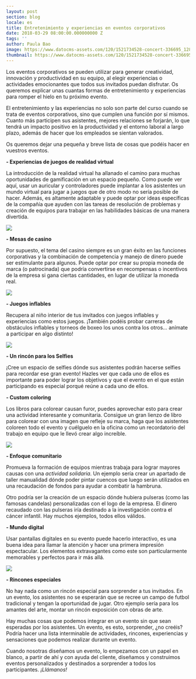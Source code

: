 ```yaml
---
layout: post
section: blog
locale: es
title: Entretenimiento y experiencias en eventos corporativos
date: 2018-03-29 08:00:00.000000000 Z
tags: ''
author: Paula Bao
image: https://www.datocms-assets.com/120/1521734528-concert-336695_1280.jpg?w=1024&fm=jpg
thumbnail: https://www.datocms-assets.com/120/1521734528-concert-336695_1280.jpg?w=105&fm=jpg
---
```


Los eventos corporativos se pueden utilizar para generar creatividad, innovación y productividad en su equipo, al elegir experiencias o actividades emocionantes que todos sus invitados puedan disfrutar. Os queremos explicar unas cuantas formas de entretenimiento y experiencias para romper el hielo en tu próximo evento.

<!--more-->

El entretenimiento y las experiencias no solo son parte del curso cuando se trata de eventos corporativos, sino que cumplen una función por sí mismos. Cuanto más participen sus asistentes, mejores relaciones se forjarán, lo que tendrá un impacto positivo en la productividad y el entorno laboral a largo plazo, además de hacer que los empleados se sientan valorados.

Os queremos dejar una pequeña y breve lista de cosas que podéis hacer en vuestros eventos.

**-	Experiencias de juegos de realidad virtual**

La introducción de la realidad virtual ha allanado el camino para muchas oportunidades de gamificación en un espacio pequeño. Como puede ver aquí, usar un auricular y controladores puede implantar a los asistentes un mundo virtual para jugar a juegos que de otro modo no sería posible de hacer. Además, es altamente adaptable y puede optar por ideas específicas de la compañía que ayuden con las tareas de resolución de problemas y creación de equipos para trabajar en las habilidades básicas de una manera divertida.

![](https://www.datocms-assets.com/120/1521734626-mobile-phone-1875813_1920.jpg)

**-	Mesas de casino**

Por supuesto, el tema del casino siempre es un gran éxito en las funciones corporativas y la combinación de competencia y manejo de dinero puede ser estimulante para algunos. Puede optar por crear su propia moneda de marca (o patrocinada) que podría convertirse en recompensas o incentivos de la empresa si gana ciertas cantidades, en lugar de utilizar la moneda real.

![](https://www.datocms-assets.com/120/1521734704-roulette-2246562_1280.jpg)

**-	Juegos inflables**

Recupera al niño interior de tus invitados con juegos inflables y experiencias como estos juegos. ¡También podéis probar carreras de obstáculos inflables y torneos de boxeo los unos contra los otros… anímate a participar en algo distinto!

![](https://www.datocms-assets.com/120/1521734773-bouncy-castle-442864_1920.jpg)

**-	Un rincón para los Selfies**

¡Cree un espacio de selfies dónde sus asistentes podrán hacerse selfies para recordar ese gran evento! Hazles ver que cada uno de ellos es importante para poder lograr los objetivos y que el evento en el que están participando es especial porqué reúne a cada uno de ellos.

**-	 Custom coloring**

Los libros para colorear causan furor, puedes aprovechar esto para crear una actividad interesante y comunitaria. Consigue un gran lienzo de libro para colorear con una imagen que refleje su marca, haga que los asistentes coloreen todo el evento y cuélguelo en la oficina como un recordatorio del trabajo en equipo que le llevó crear algo increíble.

![](https://www.datocms-assets.com/120/1521734880-paint-2985569_1920.jpg)

**-	Enfoque comunitario**

Promueva la formación de equipos mientras trabaja para lograr mayores causas con una *actividad solidaria*. Un ejemplo sería crear un apartado de taller manualidad dónde poder pintar cuencos que luego serán utilizados en una recaudación de fondos para ayudar a combatir la hambruna.  

Otro podría ser la creación de un espacio dónde hubiera pulseras (como las famosas candelas) personalizadas con el logo de la empresa. El dinero recaudado con las pulseras iría destinado a la investigación contra el cáncer infantil. Hay muchos ejemplos, todos ellos válidos. 

**-	Mundo digital**

Usar pantallas digitales en su evento puede hacerlo interactivo, es una buena idea para llamar la atención y hacer una primera impresión espectacular. Los elementos extravagantes como este son particularmente memorables y perfectos para ir más allá.

![](https://www.datocms-assets.com/120/1521734904-smartphone-407108_1920.jpg)

**-	Rincones especiales**

No hay nada como un rincón especial para sorprender a tus invitados. En un evento, los asistentes no se esperarán que se recree un campo de futbol tradicional y tengan la oportunidad de jugar. Otro ejemplo sería para los amantes del arte, montar un rincón exposición con obras de arte.  

Hay muchas cosas que podemos integrar en un evento sin que sean esperadas por los asistentes. Un evento, es esto, sorprender, ¿no creéis?
Podría hacer una lista interminable de actividades, rincones, experiencias y sensaciones que podemos realizar durante un evento. 

Cuando nosotras diseñamos un evento, lo empezamos con un papel en blanco, a partir de ahí y con ayuda del cliente, diseñamos y construimos eventos personalizados y destinados a sorprender a todos los participantes. *¡Llámanos!*
